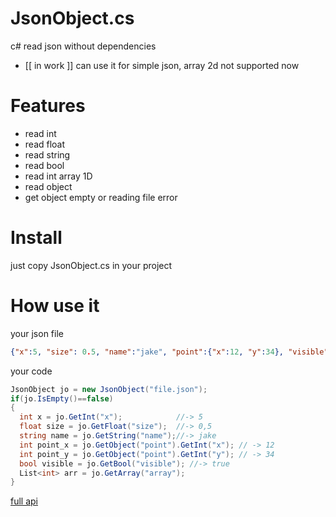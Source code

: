 # JsonObject.cs
c# read json without dependencies
- [[ in work ]] can use it for simple json, array 2d not supported now
# Features
- read int
- read float
- read string
- read bool
- read int array 1D
- read object
- get object empty or reading file error

# Install
just copy JsonObject.cs in your project

# How use it
your json file
```json
{"x":5, "size": 0.5, "name":"jake", "point":{"x":12, "y":34}, "visible":true, "array":[0,2,4]}
```
your code
```csharp
JsonObject jo = new JsonObject("file.json");
if(jo.IsEmpty()==false)
{
  int x = jo.GetInt("x");            //-> 5
  float size = jo.GetFloat("size");  //-> 0,5
  string name = jo.GetString("name");//-> jake
  int point_x = jo.GetObject("point").GetInt("x"); // -> 12
  int point_y = jo.GetObject("point").GetInt("y"); // -> 34
  bool visible = jo.GetBool("visible"); //-> true
  List<int> arr = jo.GetArray("array");
}
```
[full api](https://github.com/oblerion/JsonObject/wiki)
